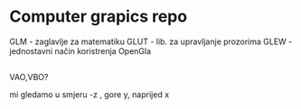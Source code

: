 # Computer grapics repo

GLM  - zaglavlje za matematiku
GLUT - lib. za upravljanje prozorima 
GLEW - jednostavni način koristrenja OpenGla

## 

VAO,VBO? 

mi gledamo u smjeru -z ,
gore y,
naprijed x